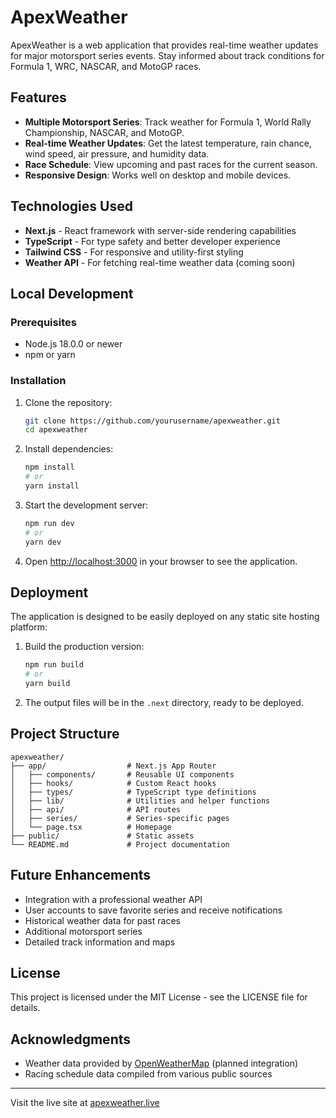 # ApexWeather

ApexWeather is a web application that provides real-time weather updates for major motorsport series events. Stay informed about track conditions for Formula 1, WRC, NASCAR, and MotoGP races.

## Features

- **Multiple Motorsport Series**: Track weather for Formula 1, World Rally Championship, NASCAR, and MotoGP.
- **Real-time Weather Updates**: Get the latest temperature, rain chance, wind speed, air pressure, and humidity data.
- **Race Schedule**: View upcoming and past races for the current season.
- **Responsive Design**: Works well on desktop and mobile devices.

## Technologies Used

- **Next.js** - React framework with server-side rendering capabilities
- **TypeScript** - For type safety and better developer experience
- **Tailwind CSS** - For responsive and utility-first styling
- **Weather API** - For fetching real-time weather data (coming soon)

## Local Development

### Prerequisites

- Node.js 18.0.0 or newer
- npm or yarn

### Installation

1. Clone the repository:
   ```bash
   git clone https://github.com/yourusername/apexweather.git
   cd apexweather
   ```

2. Install dependencies:
   ```bash
   npm install
   # or
   yarn install
   ```

3. Start the development server:
   ```bash
   npm run dev
   # or
   yarn dev
   ```

4. Open [http://localhost:3000](http://localhost:3000) in your browser to see the application.

## Deployment

The application is designed to be easily deployed on any static site hosting platform:

1. Build the production version:
   ```bash
   npm run build
   # or
   yarn build
   ```

2. The output files will be in the `.next` directory, ready to be deployed.

## Project Structure

```
apexweather/
├── app/                  # Next.js App Router
│   ├── components/       # Reusable UI components
│   ├── hooks/            # Custom React hooks
│   ├── types/            # TypeScript type definitions
│   ├── lib/              # Utilities and helper functions
│   ├── api/              # API routes
│   ├── series/           # Series-specific pages
│   └── page.tsx          # Homepage
├── public/               # Static assets
└── README.md             # Project documentation
```

## Future Enhancements

- Integration with a professional weather API
- User accounts to save favorite series and receive notifications
- Historical weather data for past races
- Additional motorsport series
- Detailed track information and maps

## License

This project is licensed under the MIT License - see the LICENSE file for details.

## Acknowledgments

- Weather data provided by [OpenWeatherMap](https://openweathermap.org/) (planned integration)
- Racing schedule data compiled from various public sources

---

Visit the live site at [apexweather.live](https://apexweather.live)
